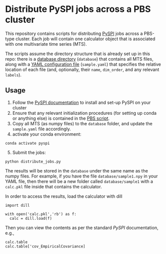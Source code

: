 # Distribute PySPI jobs across a PBS cluster

This repository contains scripts for distributing [PySPI](https://github.com/olivercliff/pyspi) jobs across a PBS-type cluster.
Each job will contain one calculator object that is associated with one multivariate time series (MTS).

The scripts assume the directory structure that is already set up in this repo: there is a [database directory](https://github.com/olivercliff/pyspi-distribute/tree/main/database) (`database`) that contains all MTS files, along with a [YAML configuration file](https://github.com/olivercliff/pyspi-distribute/blob/main/database/sample.yaml) (`sample.yaml`) that specifies the relative location of each file (and, optionally, their `name`, `dim_order`, and any relevant `labels`).

## Usage

1. Follow the [PySPI documentation](https://pyspi-toolkit.readthedocs.io/en/latest/) to install and set-up PySPI on your cluster
2. Ensure that any relevant initialization procedures (for setting up conda or anything else) is contained in the [PBS script](https://github.com/olivercliff/pyspi-distribute/blob/main/pyspi_run.pbs).
3. Copy all MTS (as numpy files) to the `database` folder, and update the `sample.yaml` file accordingly.
4. activate your conda environment:
```
conda activate pyspi
```
5. Submit the jobs:
```
python distribute_jobs.py
```

The results will be stored in the `database` under the same name as the numpy files. For example, if you have the file `database/sample1.npy` in your YAML file, then there will be a new folder called `database/sample1` with a `calc.pkl` file inside that contains the calculator.

In order to access the results, load the calculator with dill

```
import dill

with open('calc.pkl','rb') as f:
  calc = dill.load(f)
```

Then you can view the contents as per the standard *PySPI* documentation, e.g.,
```
calc.table
calc.table['cov_EmpiricalCovariance]
```
